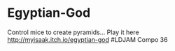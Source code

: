# Egyptian-God
Control mice to create pyramids... Play it here http://myisaak.itch.io/egyptian-god #LDJAM Compo 36
